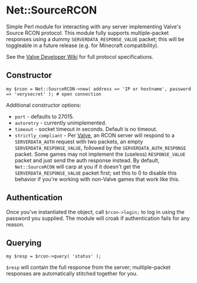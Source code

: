 # Net::SourceRCON

Simple Perl module for interacting with any server implementing Valve's Source RCON protocol. This module fully supports multiple-packet responses using a dummy `SERVERDATA_RESPONSE_VALUE` packet; this will be toggleable in a future release (e.g. for Minecraft compatibility). 

See the [Valve Developer Wiki](https://developer.valvesoftware.com/wiki/Source_RCON_Protocol) for full protocol specifications.

## Constructor


```
my $rcon = Net::SourceRCON->new( address => 'IP or hostname', password => 'verysecret' ); # open connection
```

Additional constructor options:

* `port` - defaults to 27015.
* `autoretry` - currently unimplemented.
* `timeout` - socket timeout in seconds. Default is no timeout.
* `strictly_compliant` - Per [Valve](https://developer.valvesoftware.com/wiki/Source_RCON_Protocol#Requests_and_Responses), an RCON server will respond to a `SERVERDATA_AUTH` request with two packets, an empty `SERVERDATA_RESPONSE_VALUE`, followed by the `SERVERDATA_AUTH_RESPONSE` packet. Some games may not implement the (useless) `RESPONSE_VALUE` packet and just send the auth response instead. By default, `Net::SourceRCON` will carp at you if it doesn't get the `SERVERDATA_RESPONSE_VALUE` packet first; set this to 0 to disable this behavior if you're working with non-Valve games that work like this.

## Authentication

Once you've instantiated the object, call `$rcon->login;` to log in using the password you supplied. The module will croak if authentication fails for any reason.

## Querying

```
my $resp = $rcon->query( 'status' );
```

`$resp` will contain the full response from the server; multiple-packet responses are automatically stitched together for you. 
